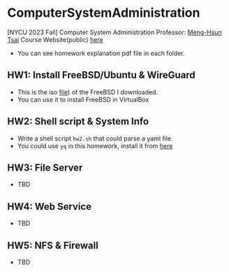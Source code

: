 # ComputerSystemAdministration
[NYCU 2023 Fall] Computer System Administration
Professor: [Meng-Hsun Tsai](https://www.cs.nycu.edu.tw/members/detail/_253)
Course Website(public) [here](https://nasa.cs.nctu.edu.tw/sa/2023/)

* You can see homework explanation pdf file in each folder.

## HW1: Install FreeBSD/Ubuntu & WireGuard
* This is the iso [file](freebsd.csie.nctu.edu.tw/pub/FreeBSD/releases/ISO-IMAGES/13.2/)) of the FreeBSD I downloaded.
* You can use it to install FreeBSD in VirtualBox

## HW2: Shell script & System Info
* Write a shell script `hw2.sh` that could parse a yaml file.
* You could use `yq` in this homework, install it from [here](https://github.com/mikefarah/yq)

## HW3: File Server
* TBD

## HW4: Web Service
* TBD

## HW5: NFS & Firewall
* TBD


